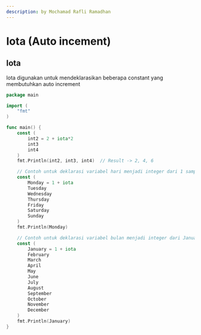 ```yaml
---
description: by Mochamad Rafli Ramadhan
---
```


# Iota (Auto incement)

## Iota

Iota digunakan untuk mendeklarasikan beberapa constant yang membutuhkan auto increment

```go
package main

import (
	"fmt"
)

func main() {
	const (
		int2 = 2 + iota*2
		int3
		int4
	)
	fmt.Println(int2, int3, int4)  // Result -> 2, 4, 6 

	// Contoh untuk deklarasi variabel hari menjadi integer dari 1 sampai 7
	const (
		Monday = 1 + iota
		Tuesday
		Wednesday
		Thursday
		Friday
		Saturday
		Sunday
	)
	fmt.Println(Monday)

	// Contoh untuk deklarasi variabel bulan menjadi integer dari Januari sampai Desember
	const (
		January = 1 + iota
		February
		March
		April
		May
		June
		July
		August
		September
		October
		November
		December
	)
	fmt.Println(January)
}
```



